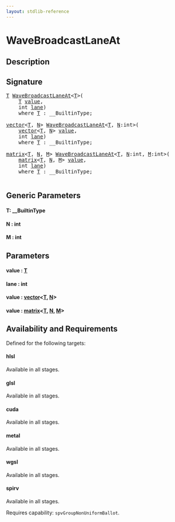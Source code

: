 ```yaml
---
layout: stdlib-reference
---
```


# WaveBroadcastLaneAt

## Description





## Signature 

<pre>
<a href="wavebroadcastlaneat-04dh#typeparam-T" class="code_type">T</a> <a href="wavebroadcastlaneat-04dh">WaveBroadcastLaneAt</a>&lt;<a href="wavebroadcastlaneat-04dh#typeparam-T" class="code_type">T</a>&gt;(
    <a href="wavebroadcastlaneat-04dh#typeparam-T" class="code_type">T</a> <a href="wavebroadcastlaneat-04dh#decl-value" class="code_param">value</a>,
    <span class="code_keyword">int</span> <a href="wavebroadcastlaneat-04dh#decl-lane" class="code_param">lane</a>)
    <span class='code_keyword'>where</span> <a href="wavebroadcastlaneat-04dh#typeparam-T" class="code_type">T</a> : __BuiltinType;

<a href="../types/vector/index" class="code_type">vector</a>&lt;<a href="wavebroadcastlaneat-04dh#typeparam-T" class="code_type">T</a>, <a href="wavebroadcastlaneat-04dh#decl-N" class="code_var">N</a>&gt; <a href="wavebroadcastlaneat-04dh">WaveBroadcastLaneAt</a>&lt;<a href="wavebroadcastlaneat-04dh#typeparam-T" class="code_type">T</a>, <a href="wavebroadcastlaneat-04dh#decl-N" class="code_var">N</a>:<span class="code_keyword">int</span>&gt;(
    <a href="../types/vector/index" class="code_type">vector</a>&lt;<a href="wavebroadcastlaneat-04dh#typeparam-T" class="code_type">T</a>, <a href="wavebroadcastlaneat-04dh#decl-N" class="code_var">N</a>&gt; <a href="wavebroadcastlaneat-04dh#decl-value" class="code_param">value</a>,
    <span class="code_keyword">int</span> <a href="wavebroadcastlaneat-04dh#decl-lane" class="code_param">lane</a>)
    <span class='code_keyword'>where</span> <a href="wavebroadcastlaneat-04dh#typeparam-T" class="code_type">T</a> : __BuiltinType;

<a href="../types/matrix/index" class="code_type">matrix</a>&lt;<a href="wavebroadcastlaneat-04dh#typeparam-T" class="code_type">T</a>, <a href="wavebroadcastlaneat-04dh#decl-N" class="code_var">N</a>, <a href="wavebroadcastlaneat-04dh#decl-M" class="code_var">M</a>&gt; <a href="wavebroadcastlaneat-04dh">WaveBroadcastLaneAt</a>&lt;<a href="wavebroadcastlaneat-04dh#typeparam-T" class="code_type">T</a>, <a href="wavebroadcastlaneat-04dh#decl-N" class="code_var">N</a>:<span class="code_keyword">int</span>, <a href="wavebroadcastlaneat-04dh#decl-M" class="code_var">M</a>:<span class="code_keyword">int</span>&gt;(
    <a href="../types/matrix/index" class="code_type">matrix</a>&lt;<a href="wavebroadcastlaneat-04dh#typeparam-T" class="code_type">T</a>, <a href="wavebroadcastlaneat-04dh#decl-N" class="code_var">N</a>, <a href="wavebroadcastlaneat-04dh#decl-M" class="code_var">M</a>&gt; <a href="wavebroadcastlaneat-04dh#decl-value" class="code_param">value</a>,
    <span class="code_keyword">int</span> <a href="wavebroadcastlaneat-04dh#decl-lane" class="code_param">lane</a>)
    <span class='code_keyword'>where</span> <a href="wavebroadcastlaneat-04dh#typeparam-T" class="code_type">T</a> : __BuiltinType;

</pre>

## Generic Parameters

####  <a id="typeparam-T"></a>T: \_\_BuiltinType
####  <a id="decl-N"></a>N  : int
####  <a id="decl-M"></a>M  : int

## Parameters

####  <a id="decl-value"></a>value  : [T](wavebroadcastlaneat-04dh#typeparam-T)
####  <a id="decl-lane"></a>lane  : int
####  <a id="decl-value"></a>value  : [vector](../types/vector/index)\<[T](../types/vector/index#typeparam-T), [N](../types/vector/index#decl-N)\>
####  <a id="decl-value"></a>value  : [matrix](../types/matrix/index)\<[T](), [N](../types/matrix/index#decl-N), [M](../types/matrix/index#decl-M)\>

## Availability and Requirements

Defined for the following targets:

#### hlsl
Available in all stages.

#### glsl
Available in all stages.

#### cuda
Available in all stages.

#### metal
Available in all stages.

#### wgsl
Available in all stages.

#### spirv
Available in all stages.

Requires capability: `spvGroupNonUniformBallot`.


